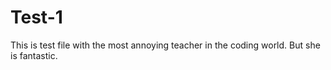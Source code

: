 # Test-1
This is test file with the most annoying teacher in the coding world. But she is fantastic. 